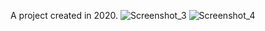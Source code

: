 A project created in 2020.
![Screenshot_3](https://github.com/Apostolos-Kazopidis/2d-platformGame/assets/70575515/7ef35669-be23-4d55-9b07-66f391c8d1bd)
![Screenshot_4](https://github.com/Apostolos-Kazopidis/2d-platformGame/assets/70575515/23503a6d-566d-40f3-8531-a58ce3efec65)

